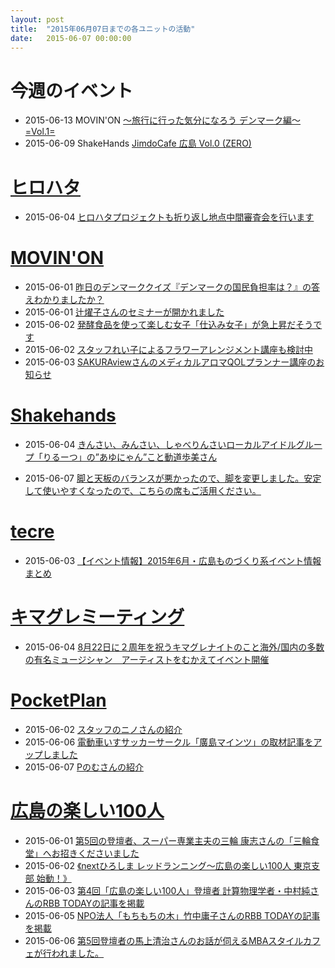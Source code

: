 ```yaml
---
layout: post
title:  "2015年06月07日までの各ユニットの活動"
date:   2015-06-07 00:00:00
---
```


# 今週のイベント

* 2015-06-13 MOVIN'ON [〜旅行に行った気分になろう デンマーク編〜  =Vol.1=](http://www.facebook.com/movinon.hiroshima/photos/a.741352859218828.1073741830.723399384347509/951366308217481/?type=1)
* 2015-06-09 ShakeHands [JimdoCafe 広島 Vol.0 (ZERO)](https://jimdocafehiroshima.doorkeeper.jp/events/26284)


# [ヒロハタ](http://hiro-hata.com/)

* 2015-06-04 [ヒロハタプロジェクトも折り返し地点中間審査会を行います](http://www.facebook.com/hirohatap/photos/a.623345064408959.1073741830.619180321492100/832337970176333/?type=1)


# [MOVIN'ON](http://coworking-hiroshima.com/)

* 2015-06-01 [昨日のデンマーククイズ『デンマークの国民負担率は？』の答えわかりましたか？](http://www.facebook.com/movinon.hiroshima/posts/952188198135292)
* 2015-06-01 [辻燿子さんのセミナーが開かれました](http://www.facebook.com/movinon.hiroshima/posts/952422988111813)
* 2015-06-02 [発酵食品を使って楽しむ女子「仕込み女子」が急上昇だそうです](http://www.facebook.com/movinon.hiroshima/photos/a.741352859218828.1073741830.723399384347509/952511838102928/?type=1)
* 2015-06-02 [スタッフれい子によるフラワーアレンジメント講座も検討中](http://www.facebook.com/movinon.hiroshima/photos/a.741352859218828.1073741830.723399384347509/952514904769288/?type=1)
* 2015-06-03 [SAKURAviewさんのメディカルアロマQOLプランナー講座のお知らせ](http://www.facebook.com/movinon.hiroshima/posts/952938898060222)


# [Shakehands](http://www.shakehands.jp/)

* 2015-06-04 [きんさい、みんさい、しゃべりんさいローカルアイドルグループ「りるーつ」の”あゆにゃん”こと動道歩美さん](http://www.facebook.com/CoworkingShakeHands/posts/941232302594831)

* 2015-06-07 [脚と天板のバランスが悪かったので、脚を変更しました。安定して使いやすくなったので、こちらの席もご活用ください。](http://www.facebook.com/CoworkingShakeHands/photos/a.624867490897982.1073741830.592127770838621/943509435700451/?type=1)


# [tecre](http://tecre.jp/)

* 2015-06-03 [【イベント情報】2015年6月・広島ものづくり系イベント情報まとめ](http://tecre.jp/hiroshima-event-201506/)


# [キマグレミーティング](https://www.facebook.com/kimaguremeeting)

* 2015-06-04 [8月22日に２周年を祝うキマグレナイトのこと海外/国内の多数の有名ミュージシャン　アーティストをむかえてイベント開催](http://www.facebook.com/kimaguremeeting/photos/a.518994288177142.1073741829.501348703275034/831184940291407/?type=1)


# [PocketPlan](http://pocketplan.wix.com/pocketplan)

* 2015-06-02 [スタッフのニノさんの紹介](http://www.facebook.com/PocketPlan/posts/845307715555202)
* 2015-06-06 [電動車いすサッカーサークル「廣島マインツ」の取材記事をアップしました](http://www.facebook.com/PocketPlan/posts/847227488696558)
* 2015-06-07 [Pのむさんの紹介](http://www.facebook.com/PocketPlan/posts/847911761961464)


# [広島の楽しい100人](https://www.facebook.com/h100parson)

* 2015-06-01 [第5回の登壇者、スーパー専業主夫の三輪 康志さんの「三輪食堂」へお招きくださいました](http://www.facebook.com/h100parson/posts/1592997690975370)
* 2015-06-02 [《nextひろしま レッドランニング〜広島の楽しい100人 東京支部 始動！》](http://www.facebook.com/h100parson/posts/1593354257606380)
* 2015-06-03 [第4回「広島の楽しい100人」登壇者 計算物理学者・中村純さんのRBB TODAYの記事を掲載](http://www.facebook.com/h100parson/posts/1594108634197609)
* 2015-06-05 [NPO法人「もちもちの木」竹中庸子さんのRBB TODAYの記事を掲載](http://www.facebook.com/h100parson/posts/1594783274130145)
* 2015-06-06 [第5回登壇者の馬上清治さんのお話が伺えるMBAスタイルカフェが行われました。](http://www.facebook.com/h100parson/posts/1595312884077184)
